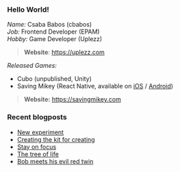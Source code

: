 ### Hello World!

*Name:* Csaba Babos (cbabos)<br>
*Job:* Frontend Developer (EPAM)<br>
*Hobby:* Game Developer (Uplezz)
> **Website**: https://uplezz.com

*Released Games:* 
 - Cubo (unpublished, Unity)
 - Saving Mikey (React Native, available on [iOS](https://apps.apple.com/us/app/saving-mikey/id1128194708) / [Android](https://play.google.com/store/apps/details?id=com.savingmikey))<br>
 > **Website:** https://savingmikey.com
 
### Recent blogposts
<!-- BLOG-POST-LIST:START -->
- [New experiment](https://yourweb.hu/2020/11/07/new-experiment/)
- [Creating the kit for creating](https://uplezz.com/2020/10/30/creating-the-kit-for-creating/)
- [Stay on focus](https://yourweb.hu/2020/10/23/stay-on-focus/)
- [The tree of life](https://uplezz.com/2020/10/23/the-tree-of-life/)
- [Bob meets his evil red twin](https://uplezz.com/2020/10/18/bob-meets-his-evil-red-twin/)
<!-- BLOG-POST-LIST:END -->
